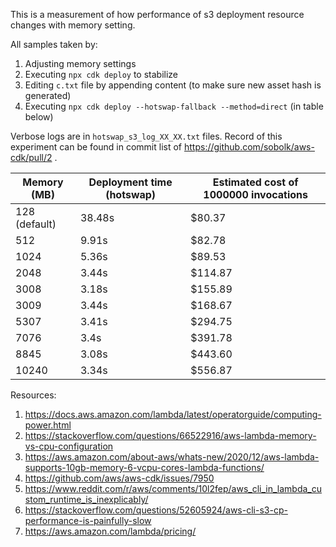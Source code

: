 This is a measurement of how performance of s3 deployment resource changes with memory setting.

All samples taken by:
1. Adjusting memory settings
2. Executing `npx cdk deploy` to stabilize
3. Editing `c.txt` file by appending content (to make sure new asset hash is generated)
4. Executing `npx cdk deploy --hotswap-fallback --method=direct` (in table below)

Verbose logs are in `hotswap_s3_log_XX_XX.txt` files.
Record of this experiment can be found in commit list of https://github.com/sobolk/aws-cdk/pull/2 .

| Memory  (MB)  | Deployment time (hotswap) | Estimated cost of 1000000 invocations |
|---------------|---------------------------|---------------------------------------|
| 128 (default) | 38.48s                    | $80.37                                |
| 512           | 9.91s                     | $82.78                                |
| 1024          | 5.36s                     | $89.53                                |
| 2048          | 3.44s                     | $114.87                               |
| 3008          | 3.18s                     | $155.89                               |
| 3009          | 3.44s                     | $168.67                               |
| 5307          | 3.41s                     | $294.75                               |
| 7076          | 3.4s                      | $391.78                               |
| 8845          | 3.08s                     | $443.60                               |
| 10240         | 3.34s                     | $556.87                               |


Resources:

1. https://docs.aws.amazon.com/lambda/latest/operatorguide/computing-power.html
2. https://stackoverflow.com/questions/66522916/aws-lambda-memory-vs-cpu-configuration
3. https://aws.amazon.com/about-aws/whats-new/2020/12/aws-lambda-supports-10gb-memory-6-vcpu-cores-lambda-functions/
4. https://github.com/aws/aws-cdk/issues/7950
5. https://www.reddit.com/r/aws/comments/10l2fep/aws_cli_in_lambda_custom_runtime_is_inexplicably/
6. https://stackoverflow.com/questions/52605924/aws-cli-s3-cp-performance-is-painfully-slow
7. https://aws.amazon.com/lambda/pricing/
